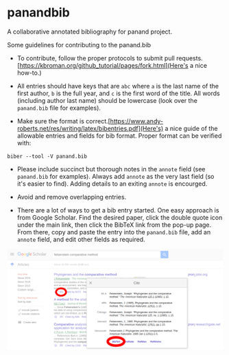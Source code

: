 # panandbib
A collaborative annotated bibliography for panand project.

Some guidelines for contributing to the panand.bib

- To contribute, follow the proper protocols to submit pull requests. [https://kbroman.org/github_tutorial/pages/fork.html](Here's a nice how-to.)


- All entries should have keys that are `abc` where `a` is the last name of the first author, `b` is the full year, and `c` is the first word of the title. All words (including author last name) should be lowercase (look over the `panand.bib` file for examples).

- Make sure the format is correct.[https://www.andy-roberts.net/res/writing/latex/bibentries.pdf](Here's) a nice guide of the allowable entries and fields for bib format. Proper format can be verified with:

```
biber --tool -V panand.bib
```

- Please include succinct but thorough notes in the `annote` field (see `panand.bib` for examples). Always add `annote` as the very last field (so it's easier to find). Adding details to an exiting `annote` is encourged.


- Avoid and remove overlapping entries.


-  There are a lot of ways to get a bib entry started. One easy approach is from Google Scholar. Find the desired paper, click the double quote icon under the main link, then click the BibTeX link from the pop-up page. From there, copy and paste the entry into the `panand.bib` file, add an `annote` field, and edit other fields as required.

![getbib](scholar.png)
 
